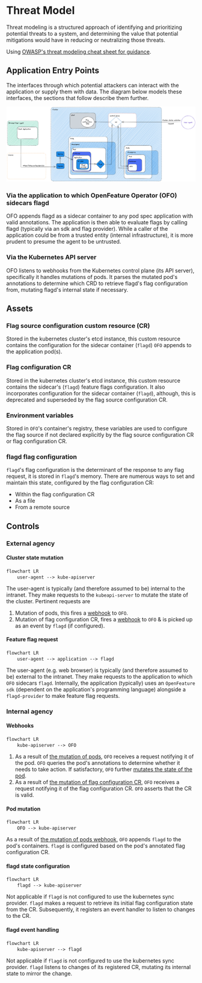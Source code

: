 # Threat Model

Threat modeling is a structured approach of identifying and prioritizing potential threats to a system, and determining the value that potential mitigations would have in reducing or neutralizing those threats.

Using [OWASP's threat modeling cheat sheet for guidance](https://cheatsheetseries.owasp.org/cheatsheets/Threat_Modeling_Cheat_Sheet.html).

## Application Entry Points

The interfaces through which potential attackers can interact with the application or supply them with data.
The diagram below models these interfaces, the sections that follow describe them further.

<img src="../images/ofo_threat_model.png" alt="Diagram of OFO threat model">

### Via the application to which OpenFeature Operator (OFO) sidecars flagd

OFO appends flagd as a sidecar container to any pod spec application with valid annotations. The application is then able to evaluate flags by calling flagd (typically via an sdk and flag provider). While a caller of the application could be from a trusted entity (internal infrastructure), it is more prudent to presume the agent to be untrusted.

### Via the Kubernetes API server

OFO listens to webhooks from the Kubernetes control plane (its API server), specifically it handles mutations of pods.
It parses the mutated pod's annotations to determine which CRD to retrieve flagd's flag configuration from, mutating flagd's internal state if necessary.

## Assets

### Flag source configuration custom resource (CR)

Stored in the kubernetes cluster's etcd instance, this custom resource contains the configuration for the sidecar container (`flagd`) `OFO` appends to the application pod(s).

### Flag configuration CR

Stored in the kubernetes cluster's etcd instance, this custom resource contains the sidecar's (`flagd`) feature flags configuration. It also incorporates configuration for the sidecar container (`flagd`), although, this is deprecated and superseded by the flag source configuration CR.

### Environment variables

Stored in `OFO`'s container's registry, these variables are used to configure the flag source if not declared explicitly by the flag source configuration CR or flag configuration CR.

### flagd flag configuration

`flagd`'s flag configuration is the determinant of the response to any flag request, it is stored in `flagd`'s memory.
There are numerous ways to set and maintain this state, configured by the flag configuration CR:
- Within the flag configuration CR 
- As a file
- From a remote source

## Controls

### External agency

#### Cluster state mutation

```mermaid
flowchart LR
    user-agent --> kube-apiserver
```

The user-agent is typically (and therefore assumed to be) internal to the intranet. They make requests to the `kubeapi-server` to mutate the state of the cluster.
Pertinent requests are
1. Mutation of pods, this fires a [webhook](#webhooks) to `OFO`.
2. Mutation of flag configuration CR, fires a [webhook](#webhooks) to `OFO` & is picked up as an event by `flagd` (if configured).

#### Feature flag request

```mermaid
flowchart LR
    user-agent --> application --> flagd
```

The user-agent (e.g. web browser) is typically (and therefore assumed to be) external to the intranet. They make requests to the application to which `OFO` sidecars `flagd`. Internally, the application (typically) uses an `OpenFeature sdk` (dependent on the application's programming language) alongside a `flagd-provider` to make feature flag requests.

### Internal agency

#### Webhooks

```mermaid
flowchart LR
    kube-apiserver --> OFO
```

1. As a result of [the mutation of pods](#cluster-state-mutation), `OFO` receives a request notifying it of the pod. `OFO` queries the pod's annotations to determine whether it needs to take action. If satisfactory, `OFO` further [mutates the state of the pod](#pod-mutation).
2. As a result of [the mutation of flag configuration CR](#cluster-state-mutation), `OFO` receives a request notifying it of the flag configuration CR. `OFO` asserts that the CR is valid.

#### Pod mutation

```mermaid
flowchart LR
    OFO --> kube-apiserver
```

As a result of [the mutation of pods webhook](#webhooks), `OFO` appends `flagd` to the pod's containers. `flagd` is configured based on the pod's annotated flag configuration CR.

#### flagd state configuration

```mermaid
flowchart LR
    flagd --> kube-apiserver
```

Not applicable if `flagd` is not configured to use the kubernetes sync provider.
`flagd` makes a request to retrieve its initial flag configuration state from the CR. Subsequently, it registers an event handler to listen to changes to the CR.

#### flagd event handling

```mermaid
flowchart LR
    kube-apiserver --> flagd
```

Not applicable if `flagd` is not configured to use the kubernetes sync provider.
`flagd` listens to changes of its registered CR, mutating its internal state to mirror the change.

